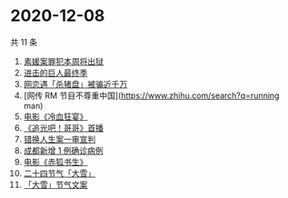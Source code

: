 # 2020-12-08

共 11 条

<!-- BEGIN ZHIHUSEARCH -->
<!-- 最后更新时间 Tue Dec 08 2020 06:08:01 GMT+0800 (CST) -->
1. [素媛案罪犯本周将出狱](https://www.zhihu.com/search?q=素媛案)
1. [进击的巨人最终季](https://www.zhihu.com/search?q=进击的巨人最终季)
1. [网恋遇「杀猪盘」被骗近千万](https://www.zhihu.com/search?q=杀猪盘)
1. [网传 RM 节目不尊重中国](https://www.zhihu.com/search?q=running man)
1. [电影《冷血狂宴》](https://www.zhihu.com/search?q=冷血狂宴)
1. [《追光吧！哥哥》首播](https://www.zhihu.com/search?q=追光吧哥哥)
1. [错换人生案一审宣判](https://www.zhihu.com/search?q=错换人生)
1. [成都新增 1 例确诊病例](https://www.zhihu.com/search?q=成都确诊)
1. [电影《赤狐书生》](https://www.zhihu.com/search?q=赤狐书生)
1. [二十四节气「大雪」](https://www.zhihu.com/search?q=大雪)
1. [「大雪」节气文案](https://www.zhihu.com/search?q=大雪文案)
<!-- END ZHIHUSEARCH -->
